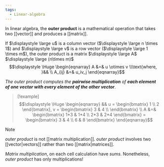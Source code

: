```yaml
---
tags:
  - Linear-algebra
---
```

In linear algebra, the **outer product** is a mathematical operation that takes two [[vector]] and produces a [[matrix]].

If $\displaystyle \large u$ is a column vector ($\displaystyle \large n \times 1$) and $\displaystyle \large v$ is a row vector ($\displaystyle \large 1 \times m$), the outer product is a matrix $\displaystyle \large A$ $\displaystyle \large (n\times m)$
$$\displaystyle \Huge \begin{eqnarray} 
A &=& u \otimes v
\\\text{where, }&&
\\
A_{ij} &=& u_iv_j
\end{eqnarray}$$

*The outer product computes the **pairwise multiplication** of **each element of one vector with every element of the other vector***.

>[!example]
> $$\displaystyle \Huge \begin{eqnarray} 
> && u = \begin{bmatrix}  1 \\ 2 \end{bmatrix},
> v = \begin{bmatrix} 3 & 4 \\ \end{bmatrix}
> \\
> A &=& \begin{bmatrix} 1*3 & 1*4 \\ 2*3 & 2*4 \end{bmatrix}
> = \begin{bmatrix} 3 & 4 \\ 6 & 8 \end{bmatrix}
> \end{eqnarray}$$

>[!note]
> *outer product* is not [[matrix multiplication]]. *outer product* involves two [[vector|vectors]] rather than two [[matrix|matrices]].
>
> *Matrix multiplication*, on each cell calculation have *sums*. Nonetheless, *outer product* has only multiplications!



